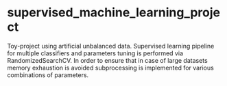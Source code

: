 # supervised_machine_learning_project
Toy-project using artificial unbalanced data.
Supervised learning pipeline for multiple classifiers and parameters tuning is performed via RandomizedSearchCV.
In order to ensure that in case of large datasets memory exhaustion is avoided subprocessing is implemented for various combinations of parameters.
